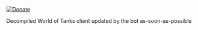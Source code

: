 [![Donate](https://img.shields.io/badge/%F0%9F%92%B0-donate-green)](https://izeberg.me/donate)


Decompiled World of Tanks client updated by the bot as-soon-as-possible
